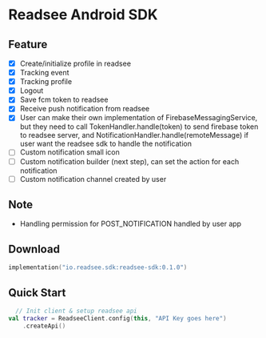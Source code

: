 # Readsee Android SDK



## Feature

*   [x] Create/initialize profile in readsee
*   [x] Tracking event
*   [x] Tracking profile
*   [x] Logout
*   [x] Save fcm token to readsee
*   [x] Receive push notification from readsee
*   [x] User can make their own implementation of FirebaseMessagingService, but they need to call TokenHandler.handle(token) to send firebase token to readsee server, and NotificationHandler.handle(remoteMessage) if user want the readsee sdk to handle the notification
*   [ ] Custom notification small icon
*   [ ] Custom notification builder (next step), can set the action for each notification
*   [ ] Custom notification channel created by user

## Note

*   Handling permission for POST\_NOTIFICATION handled by user app

Download
--------

```kotlin
implementation("io.readsee.sdk:readsee-sdk:0.1.0")
```

## Quick Start

```kotlin
  // Init client & setup readsee api
val tracker = ReadseeClient.config(this, "API Key goes here")
    .createApi()

```
